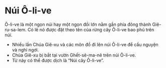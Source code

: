 # Núi Ô-li-ve

Ô-li-ve là một ngọn núi hay một ngọn đồi lớn nằm gần phía đông thành Giê-ru-sa-lem. Có lẽ nó được đặt theo tên của rừng cây Ô-li-ve bao phủ trên núi.
- Nhiều lần Chúa Giê-xu và các môn đồ đi lên núi Ô-li-ve để cầu nguyện và nghỉ ngơi.
- Chúa Giê-xu bị bắt tại vườn Ghết-sê-ma-nê trên núi Ô-li-ve. 
- Từ này có thể được dịch là “Núi cây Ô-li-ve”.

